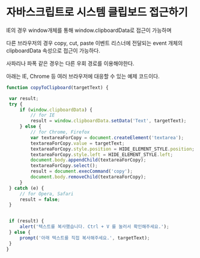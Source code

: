 # 자바스크립트로 시스템 클립보드 접근하기

IE의 경우 window개체를 통해 window.clipboardData로 접근이 가능하며

다른 브라우저의 경우 copy, cut, paste 이벤트 리스너에 전달되는 event 개체의 clipboardData 속성으로 접근이 가능하다.

사파리나 파폭 같은 경우는 다른 우회 경로를 이용해야한다.

아래는 IE, Chrome 등 여러 브라우저에 대응할 수 있는 예제 코드이다.

```Javascript
function copyToClipboard(targetText) {

 var result;
 try {
     if (window.clipboardData) {
         // for IE
         result = window.clipboardData.setData('Text', targetText);
     } else {
         // for Chrome, Firefox
         var textareaForCopy = document.createElement('textarea');
         textareaForCopy.value = targetText;
         textareaForCopy.style.position = HIDE_ELEMENT_STYLE.position;
         textareaForCopy.style.left = HIDE_ELEMENT_STYLE.left;
         document.body.appendChild(textareaForCopy);
         textareaForCopy.select();
         result = document.execCommand('copy');
         document.body.removeChild(textareaForCopy);
     }
 } catch (e) {
     // for Opera, Safari
     result = false;
 }


 if (result) {
     alert('텍스트를 복사했습니다. Ctrl + V 를 눌러서 확인해주세요.');
 } else {
     prompt('아래 텍스트를 직접 복사해주세요.', targetText);
 }
}
```
